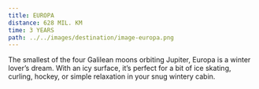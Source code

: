 ```yaml
---
title: EUROPA
distance: 628 MIL. KM
time: 3 YEARS
path: ../../images/destination/image-europa.png
---
```


The smallest of the four Galilean moons orbiting Jupiter, Europa is a winter lover’s dream. With an icy surface, it’s perfect for a bit of ice skating, curling, hockey, or simple relaxation in your snug wintery cabin.
